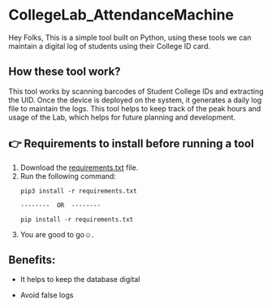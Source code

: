 # CollegeLab_AttendanceMachine

Hey Folks,
This is a simple tool built on Python, using these tools we can maintain a digital log of students using their College ID card.

## How these tool work?

This tool works by scanning barcodes of Student College IDs and extracting the UID.
Once the device is deployed on the system, it generates a daily log file to maintain the logs.
This tool helps to keep track of the peak hours and usage of the Lab, which helps for future planning and development.

## :point_right: Requirements to install before running a tool

1. Download the [requirements.txt](https://github.com/ayushg18/CollegeLab_AttendanceMachine/blob/main/requirements.txt) file.
2. Run the following command:
   ```
   pip3 install -r requirements.txt

   --------  OR  --------

   pip install -r requirements.txt
   ```
3. You are good to go:relaxed:.

## Benefits:

- It helps to keep the database digital 

* Avoid false logs
